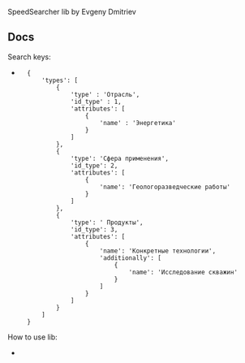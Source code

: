 

SpeedSearcher lib by Evgeny Dmitriev


Docs
-----

Search keys:
* ```
    {
        'types': [
            {
                'type' : 'Отрасль',
                'id_type' : 1,
                'attributes': [
                    {
                        'name' : 'Энергетика'
                    }
                ]
            },
            {
                'type': 'Сфера применения',
                'id_type': 2,
                'attributes': [
                    {
                        'name': 'Геологоразведческие работы'
                    }
                ]
            },
            {
                'type': ' Продукты',
                'id_type': 3,
                'attributes': [
                    {
                        'name': 'Конкретные технологии',
                        'additionally': [
                            {
                                'name': 'Исследование скважин'
                            }
                        ]
                    }
                ]
            }
        ]
    }

How to use lib:

- 